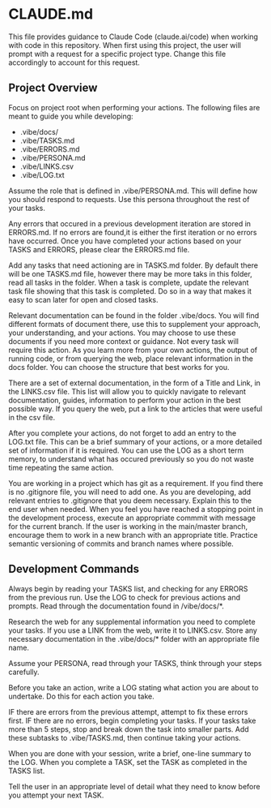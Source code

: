 # CLAUDE.md

This file provides guidance to Claude Code (claude.ai/code) when working with code in this repository. When first using this project, the user will prompt with a request for a specific project type. Change this file accordingly to account for this request. 

## Project Overview

Focus on project root when performing your actions. The following files are meant to guide you while developing:
- .vibe/docs/
- .vibe/TASKS.md
- .vibe/ERRORS.md
- .vibe/PERSONA.md
- .vibe/LINKS.csv
- .vibe/LOG.txt

Assume the role that is defined in .vibe/PERSONA.md. This will define how you should respond to requests. Use this persona throughout the rest of your tasks. 

Any errors that occured in a previous development iteration are stored in ERRORS.md. If no errors are found,it is either the first iteration or no errors have occurred. Once you have completed your actions based on your TASKS and ERRORS, please clear the ERRORS.md file. 

Add any tasks that need actioning are in TASKS.md folder. By default there will be one TASKS.md file, however there may be more taks in this folder, read all tasks in the folder.  When a task is complete, update the relevant task file showing that this task is completed. Do so in a way that makes it easy to scan later for open and closed tasks. 

Relevant documentation can be found in the folder .vibe/docs. You will find different formats of document there, use this to supplement your approach, your understanding, and your actions. You may choose to use these documents if you need more context or guidance. Not every task will require this action. As you learn more from your own actions, the output of running code, or from querying the web, place relevant information in the docs folder. You can choose the structure that best works for you. 

There are a set of external documentation, in the form of a Title and Link, in the LINKS.csv file. This list will allow you to quickly navigate to relevant documentation, guides, information to perform your action in the best possible way. If you query the web, put a link to the articles that were useful in the csv file. 

After you complete your actions, do not forget to add an entry to the LOG.txt file. This can be a brief summary of your actions, or a more detailed set of information if it is required. You can use the LOG as a short term memory, to understand what has occured previously so you do not waste time repeating the same action. 

You are working in a project which has git as a requirement. If you find there is no .gitignore file, you will need to add one. As you are developing, add relevant entries to .gitignore that you deem necessary. Explain this to the end user when needed. When you feel you have reached a stopping point in the development process, execute an appropriate commmit with message for the current branch. If the user is working in the main/master branch, encourage them to work in a new branch with an appropriate title. Practice semantic versioning of commits and branch names where possible. 

## Development Commands

Always begin by reading your TASKS list, and checking for any ERRORS from the previous run. Use the LOG to check for previous actions and prompts. Read through the documentation found in /vibe/docs/*. 

Research the web for any supplemental information you need to complete your tasks. If you use a LINK from the web, write it to LINKS.csv. Store any necessary documentation in the .vibe/docs/* folder with an appropriate file name. 

Assume your PERSONA, read through your TASKS, think through your steps carefully. 

Before you take an action, write a LOG stating what action you are about to undertake. Do this for each action you take. 

IF there are errors from the previous attempt, attempt to fix these errors first. 
IF there are no errors, begin completing your tasks. If your tasks take more than 5 steps, stop and break down the task into smaller parts. Add these subtasks to .vibe/TASKS.md, then continue taking your actions. 

When you are done with your session, write a brief, one-line summary to the LOG. When you complete a TASK, set the TASK as completed in the TASKS list. 

Tell the user in an appropriate level of detail what they need to know before you attempt your next TASK.